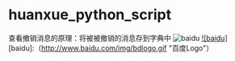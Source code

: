 # huanxue_python_script
查看撤销消息的原理：将被被撤销的消息存到字典中
![baidu](http://www.baidu.com/img/bdlogo.gif)
[![baidu]](http://baidu.com)  
[baidu]:（http://www.baidu.com/img/bdlogo.gif "百度Logo"）  
